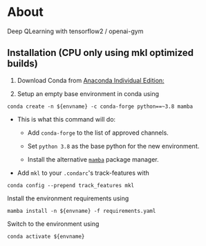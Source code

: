 # About

Deep QLearning with tensorflow2 / openai-gym

## Installation (CPU only using mkl optimized builds)

1. Download Conda from [Anaconda Individual Edition:](https://docs.anaconda.com/anaconda/install/mac-os/)

2. Setup an empty base environment in conda using

`conda create -n ${envname} -c conda-forge python==~3.8 mamba`

* This is what this command will do:
  * Add `conda-forge` to the list of approved channels.

  * Set `python 3.8` as the base python for the new environment.
  * Install the alternative [`mamba`](https://github.com/mamba-org/mamba) package manager.

* Add `mkl` to your `.condarc`'s track-features with

`conda config --prepend track_features mkl`

Install the environment requirements using

`mamba install -n ${envname} -f requirements.yaml`

Switch to the environment using

`conda activate ${envname}`
